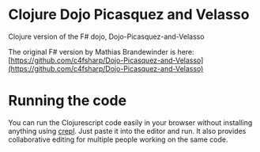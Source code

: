 # Clojure Dojo Picasquez and Velasso
Clojure version of the F# dojo, Dojo-Picasquez-and-Velasso

The original F# version by Mathias Brandewinder is here: 
[https://github.com/c4fsharp/Dojo-Picasquez-and-Velasso](https://github.com/c4fsharp/Dojo-Picasquez-and-Velasso)

# Running the code
You can run the Clojurescript code easily in your browser without installing anything using [crepl](http://crepl.thegeez.net/). 
Just paste it into the editor and run. It also provides collaborative editing for multiple people working on the same code.
